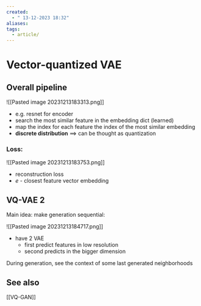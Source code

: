 ```yaml
---
created:
  - " 13-12-2023 18:32"
aliases: 
tags:
  - article/
---
```


# Vector-quantized VAE

## Overall pipeline

![[Pasted image 20231213183313.png]]



- e.g. resnet for encoder
- search the most similar feature in the embedding dict (learned)
- map the index for each feature the index of the most similar embedding 
- **discrete distribution** $\implies$ can be thought as quantization


###  Loss:
![[Pasted image 20231213183753.png]]

- reconstruction loss
- $e$ - closest feature vector embedding

## VQ-VAE 2

Main idea: make generation sequential:

![[Pasted image 20231213184717.png]]

- have 2 VAE
	- first predict features in low resolution
	- second predicts in the bigger dimension

During generation, see the context of some last generated neighborhoods



## See also
[[VQ-GAN]]